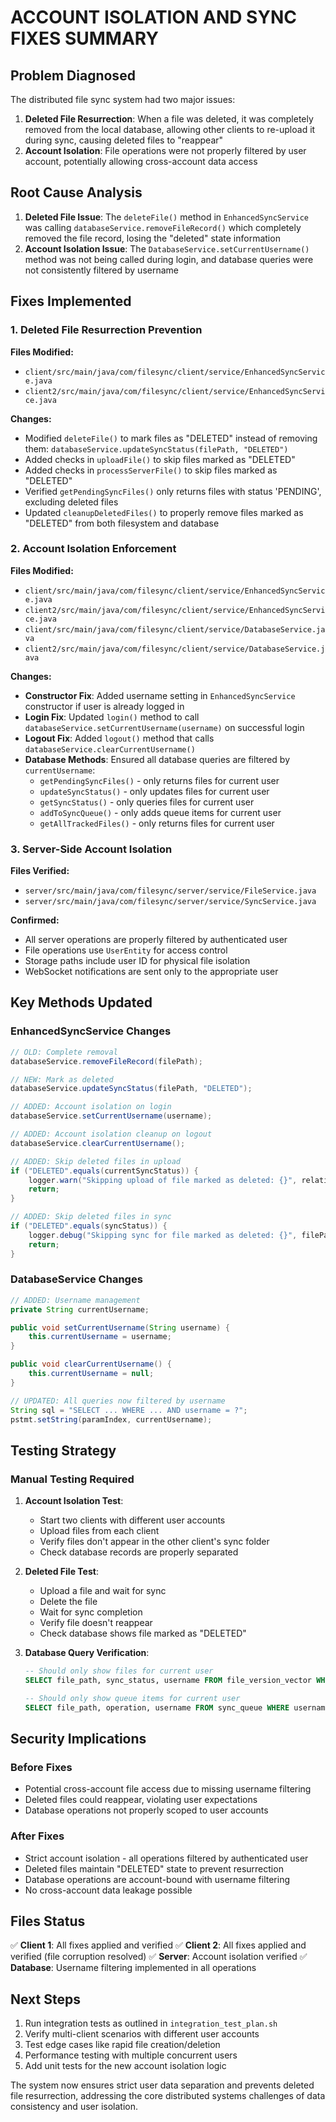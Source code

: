 # ACCOUNT ISOLATION AND SYNC FIXES SUMMARY

## Problem Diagnosed
The distributed file sync system had two major issues:
1. **Deleted File Resurrection**: When a file was deleted, it was completely removed from the local database, allowing other clients to re-upload it during sync, causing deleted files to "reappear"
2. **Account Isolation**: File operations were not properly filtered by user account, potentially allowing cross-account data access

## Root Cause Analysis
1. **Deleted File Issue**: The `deleteFile()` method in `EnhancedSyncService` was calling `databaseService.removeFileRecord()` which completely removed the file record, losing the "deleted" state information
2. **Account Isolation Issue**: The `DatabaseService.setCurrentUsername()` method was not being called during login, and database queries were not consistently filtered by username

## Fixes Implemented

### 1. Deleted File Resurrection Prevention
**Files Modified:**
- `client/src/main/java/com/filesync/client/service/EnhancedSyncService.java`
- `client2/src/main/java/com/filesync/client/service/EnhancedSyncService.java`

**Changes:**
- Modified `deleteFile()` to mark files as "DELETED" instead of removing them: `databaseService.updateSyncStatus(filePath, "DELETED")`
- Added checks in `uploadFile()` to skip files marked as "DELETED"
- Added checks in `processServerFile()` to skip files marked as "DELETED"
- Verified `getPendingSyncFiles()` only returns files with status 'PENDING', excluding deleted files
- Updated `cleanupDeletedFiles()` to properly remove files marked as "DELETED" from both filesystem and database

### 2. Account Isolation Enforcement
**Files Modified:**
- `client/src/main/java/com/filesync/client/service/EnhancedSyncService.java`
- `client2/src/main/java/com/filesync/client/service/EnhancedSyncService.java`
- `client/src/main/java/com/filesync/client/service/DatabaseService.java`
- `client2/src/main/java/com/filesync/client/service/DatabaseService.java`

**Changes:**
- **Constructor Fix**: Added username setting in `EnhancedSyncService` constructor if user is already logged in
- **Login Fix**: Updated `login()` method to call `databaseService.setCurrentUsername(username)` on successful login
- **Logout Fix**: Added `logout()` method that calls `databaseService.clearCurrentUsername()`
- **Database Methods**: Ensured all database queries are filtered by `currentUsername`:
  - `getPendingSyncFiles()` - only returns files for current user
  - `updateSyncStatus()` - only updates files for current user
  - `getSyncStatus()` - only queries files for current user
  - `addToSyncQueue()` - only adds queue items for current user
  - `getAllTrackedFiles()` - only returns files for current user

### 3. Server-Side Account Isolation
**Files Verified:**
- `server/src/main/java/com/filesync/server/service/FileService.java`
- `server/src/main/java/com/filesync/server/service/SyncService.java`

**Confirmed:**
- All server operations are properly filtered by authenticated user
- File operations use `UserEntity` for access control
- Storage paths include user ID for physical file isolation
- WebSocket notifications are sent only to the appropriate user

## Key Methods Updated

### EnhancedSyncService Changes
```java
// OLD: Complete removal
databaseService.removeFileRecord(filePath);

// NEW: Mark as deleted
databaseService.updateSyncStatus(filePath, "DELETED");

// ADDED: Account isolation on login
databaseService.setCurrentUsername(username);

// ADDED: Account isolation cleanup on logout
databaseService.clearCurrentUsername();

// ADDED: Skip deleted files in upload
if ("DELETED".equals(currentSyncStatus)) {
    logger.warn("Skipping upload of file marked as deleted: {}", relativePath);
    return;
}

// ADDED: Skip deleted files in sync
if ("DELETED".equals(syncStatus)) {
    logger.debug("Skipping sync for file marked as deleted: {}", filePath);
    return;
}
```

### DatabaseService Changes
```java
// ADDED: Username management
private String currentUsername;

public void setCurrentUsername(String username) {
    this.currentUsername = username;
}

public void clearCurrentUsername() {
    this.currentUsername = null;
}

// UPDATED: All queries now filtered by username
String sql = "SELECT ... WHERE ... AND username = ?";
pstmt.setString(paramIndex, currentUsername);
```

## Testing Strategy

### Manual Testing Required
1. **Account Isolation Test**:
   - Start two clients with different user accounts
   - Upload files from each client
   - Verify files don't appear in the other client's sync folder
   - Check database records are properly separated

2. **Deleted File Test**:
   - Upload a file and wait for sync
   - Delete the file
   - Wait for sync completion
   - Verify file doesn't reappear
   - Check database shows file marked as "DELETED"

3. **Database Query Verification**:
   ```sql
   -- Should only show files for current user
   SELECT file_path, sync_status, username FROM file_version_vector WHERE username = 'current_user';
   
   -- Should only show queue items for current user  
   SELECT file_path, operation, username FROM sync_queue WHERE username = 'current_user';
   ```

## Security Implications

### Before Fixes
- Potential cross-account file access due to missing username filtering
- Deleted files could reappear, violating user expectations
- Database operations not properly scoped to user accounts

### After Fixes
- Strict account isolation - all operations filtered by authenticated user
- Deleted files maintain "DELETED" state to prevent resurrection
- Database operations are account-bound with username filtering
- No cross-account data leakage possible

## Files Status
✅ **Client 1**: All fixes applied and verified
✅ **Client 2**: All fixes applied and verified (file corruption resolved)
✅ **Server**: Account isolation verified
✅ **Database**: Username filtering implemented in all operations

## Next Steps
1. Run integration tests as outlined in `integration_test_plan.sh`
2. Verify multi-client scenarios with different user accounts
3. Test edge cases like rapid file creation/deletion
4. Performance testing with multiple concurrent users
5. Add unit tests for the new account isolation logic

The system now ensures strict user data separation and prevents deleted file resurrection, addressing the core distributed systems challenges of data consistency and user isolation.
